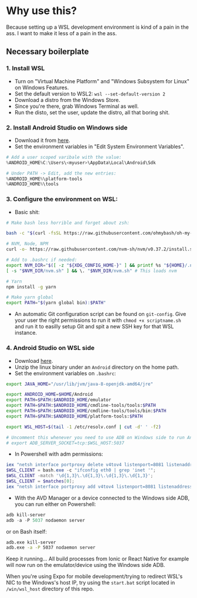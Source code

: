 # Why use this?
Because setting up a WSL development environment is kind of a pain in the ass. I want to make it less of a pain in the ass.

## Necessary boilerplate
### 1. Install WSL
- Turn on "Virtual Machine Platform" and "Windows Subsystem for Linux" on Windows Features.
- Set the default version to WSL2: `wsl --set-default-version 2`
- Download a distro from the Windows Store.
- Since you're there, grab Windows Terminal as well.
- Run the disto, set the user, update the distro, all that boring shit.

### 2. Install Android Studio on Windows side
- Download it from [here](https://developer.android.com/studio).
- Set the environment variables in "Edit System Environment Variables".

``` powershell
# Add a user scoped varibale with the value:
%ANDROID_HOME%C:\Users\<myuser>\AppData\Local\Android\Sdk

# Under PATH -> Edit, add the new entries:
%ANDROID_HOME%\platform-tools
%ANDROID_HOME%\tools
```

### 3. Configure the environment on WSL:

- Basic shit:

``` bash
# Make bash less horrible and forget about zsh:

bash -c "$(curl -fsSL https://raw.githubusercontent.com/ohmybash/oh-my-bash/master/tools/install.sh)"

# NVM, Node, NPM
curl -o- https://raw.githubusercontent.com/nvm-sh/nvm/v0.37.2/install.sh | bash

# Add to .bashrc if needed:
export NVM_DIR="$([ -z "${XDG_CONFIG_HOME-}" ] && printf %s "${HOME}/.nvm" || printf %s "${XDG_CONFIG_HOME}/nvm")"
[ -s "$NVM_DIR/nvm.sh" ] && \. "$NVM_DIR/nvm.sh" # This loads nvm

# Yarn
npm install -g yarn

# Make yarn global
export PATH="$(yarn global bin):$PATH"
``` 

- An automatic Git configuration script can be found on `git-config`. Give your user the right permissions to run it with `chmod +x scriptname.sh` and run it to easilly setup Git and spit a new SSH key for that WSL instance.

### 4. Android Studio on WSL side
- Download [here](https://developer.android.com/studio).
- Unzip the linux binary under an `Android` directory on the home path.
- Set the environment variables on `.bashrc`:

``` bash
export JAVA_HOME="/usr/lib/jvm/java-8-openjdk-amd64/jre"

export ANDROID_HOME=$HOME/Android
export PATH=$PATH:$ANDROID_HOME/emulator
export PATH=$PATH:$ANDROID_HOME/cmdline-tools/tools:$PATH
export PATH=$PATH:$ANDROID_HOME/cmdline-tools/tools/bin:$PATH
export PATH=$PATH:$ANDROID_HOME/platform-tools:$PATH

export WSL_HOST=$(tail -1 /etc/resolv.conf | cut -d' ' -f2)

# Uncomment this whenever you need to use ADB on Windows side to run Android applications on AVD's.
# export ADB_SERVER_SOCKET=tcp:$WSL_HOST:5037
```

- In Powershell with adm permissions:

``` powershell
iex "netsh interface portproxy delete v4tov4 listenport=8081 listenaddress=127.0.0.1";
$WSL_CLIENT = bash.exe -c "ifconfig eth0 | grep 'inet '";
$WSL_CLIENT -match '\d{1,3}\.\d{1,3}\.\d{1,3}\.\d{1,3}';
$WSL_CLIENT = $matches[0];
iex "netsh interface portproxy add v4tov4 listenport=8081 listenaddress=127.0.0.1 connectport=8081 connectaddress=$WSL_CLIENT"
```

- With the AVD Manager or a device connected to the Windows side ADB, you can run either on Powershell:

``` powershell
adb kill-server
adb -a -P 5037 nodaemon server
```

or on Bash itself:

``` bash
adb.exe kill-server
adb.exe -a -P 5037 nodaemon server
```

Keep it running... All build processes from Ionic or React Native for example will now run on the emulator/device using the Windows side ADB.

When you're using Expo for mobile development/trying to redirect WSL's NIC to the Windows's host IP, try using the `start.bat` script located in `/win/wsl_host` directory of this repo.

